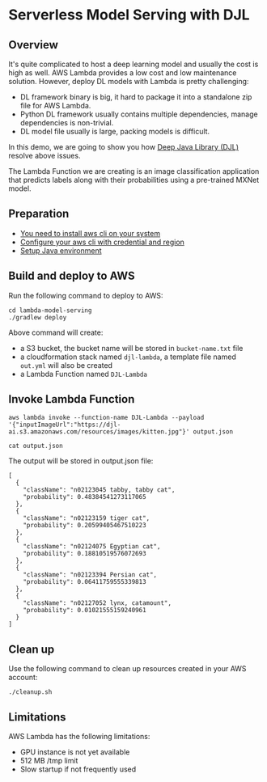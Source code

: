 # Serverless Model Serving with DJL 

## Overview
It's quite complicated to host a deep learning model and usually the cost is high as well.
AWS Lambda provides a low cost and low maintenance solution. However, deploy DL models with Lambda is pretty challenging:
- DL framework binary is big, it hard to package it into a standalone zip file for AWS Lambda.
- Python DL framework usually contains multiple dependencies, manage dependencies is non-trivial. 
- DL model file usually is large, packing models is difficult.

In this demo, we are going to show you how [Deep Java Library (DJL)](http://djl.ai) resolve above issues.

The Lambda Function we are creating is an image classification application that predicts labels along with their
probabilities using a pre-trained MXNet model.

## Preparation
- [You need to install aws cli on your system](https://docs.aws.amazon.com/cli/latest/userguide/install-cliv2.html)
- [Configure your aws cli with credential and region](https://docs.aws.amazon.com/cli/latest/userguide/cli-chap-configure.html#cli-quick-configuration)
- [Setup Java environment](https://github.com/awslabs/djl/blob/master/docs/development/setup.md#install-the-java-development-kit)

## Build and deploy to AWS
Run the following command to deploy to AWS:
```shell script
cd lambda-model-serving
./gradlew deploy
```

Above command will create:
- a S3 bucket, the bucket name will be stored in `bucket-name.txt` file 
- a cloudformation stack named `djl-lambda`, a template file named `out.yml` will also be created 
- a Lambda Function named `DJL-Lambda`

## Invoke Lambda Function 
```shell script
aws lambda invoke --function-name DJL-Lambda --payload '{"inputImageUrl":"https://djl-ai.s3.amazonaws.com/resources/images/kitten.jpg"}' output.json

cat output.json
```

The output will be stored in output.json file:

    [
      {
        "className": "n02123045 tabby, tabby cat",
        "probability": 0.48384541273117065
      },
      {
        "className": "n02123159 tiger cat",
        "probability": 0.20599405467510223
      },
      {
        "className": "n02124075 Egyptian cat",
        "probability": 0.18810519576072693
      },
      {
        "className": "n02123394 Persian cat",
        "probability": 0.06411759555339813
      },
      {
        "className": "n02127052 lynx, catamount",
        "probability": 0.01021555159240961
      }
    ]


## Clean up
Use the following command to clean up resources created in your AWS account:
```shell script
./cleanup.sh
```

## Limitations
AWS Lambda has the following limitations:
- GPU instance is not yet available
- 512 MB /tmp limit
- Slow startup if not frequently used

